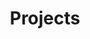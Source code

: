 ---
# file: !my-blog.md
layout: list
title: Projects
slug: projects
menu: true
permalink: /projects/
order: 5
sitemap: false
description: >
    진행했던 프로젝트에 관련된 게시물이 업로드 됩니다.    

    1. 【Digital-Twin】 : 현실과 똑같은 실시간 가상 세계 만들기 프로젝트     

    2. 【GAN을 이용한 위성지도 생성】: 위성이미지로 네비게이션 위한 지도 생성 논문 발행    

    3. 【알파프로젝트 - 선박 분류】 : 위성이미지에서 선박 분류 모델 학습 및 추론     

    4. 【위성 사진 Segmentation】 : 위성이미지를 Segmentation하여 Road, building 검출     

# accent_color: rgb(38,139,210)
accent_image: /assets/img/sidebar-bg3.jpg
#   background: rgb(32,32,32)
#   overlay:    false
---